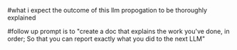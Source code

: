#what i expect the outcome of this llm propogation to be thoroughly explained


#follow up prompt is to "create a doc that explains the work you've done, in order; So that you can report exactly what you did to the next LLM"